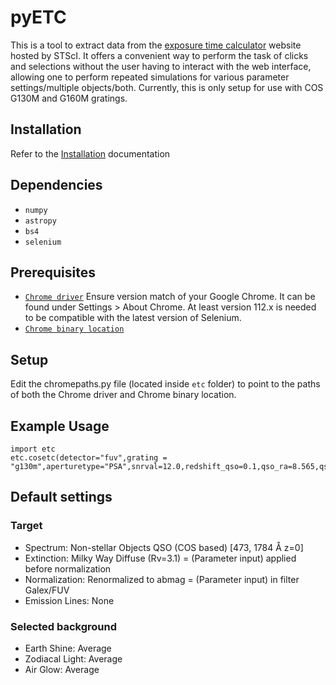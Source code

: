 # pyETC
This is a tool to extract data from the [exposure time calculator](https://etc.stsci.edu/etc/input/cos/spectroscopic/) website hosted by STScI. It offers a convenient way to perform the task of clicks and selections without the user having to interact with the web interface, allowing one to perform repeated simulations for various parameter settings/multiple objects/both. Currently, this is only setup for use with COS G130M and G160M gratings.  

## Installation
Refer to the [Installation](Installation.md) documentation

## Dependencies

* `numpy`
* `astropy`
* `bs4`
* `selenium`

## Prerequisites

* [`Chrome driver`](https://chromedriver.chromium.org/downloads)
Ensure version match of your Google Chrome. It can be found under Settings > About Chrome. At least version 112.x is needed to be compatible with the latest version of Selenium. 
* [`Chrome binary location`](https://i.stack.imgur.com/yDGzQ.png)

## Setup

Edit the chromepaths.py file (located inside `etc` folder) to point to the paths of both the Chrome driver and Chrome binary location. 

## Example Usage

```
import etc
etc.cosetc(detector="fuv",grating = "g130m",aperturetype="PSA",snrval=12.0,redshift_qso=0.1,qso_ra=8.565,qso_dec=35.902,redshift_abs=0,fuvval=19.0,wav_int=1206)
```

## Default settings
### Target
* Spectrum: Non-stellar Objects QSO (COS based) [473, 1784 Å z=0]
* Extinction: Milky Way Diffuse (Rv=3.1) = (Parameter input) applied before normalization
* Normalization: Renormalized to abmag = (Parameter input) in filter Galex/FUV
* Emission Lines: None
### Selected background
* Earth Shine: Average
* Zodiacal Light: Average
* Air Glow: Average

